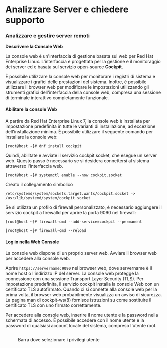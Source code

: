 # Analizzare Server e chiedere supporto

### Analizzare e gestire server remoti

**Descrivere la Console Web**

La console web è un'interfaccia di gestione basata sul web per Red Hat Enterprise Linux. L'interfaccia è progettata per la gestione e il monitoraggio dei server ed è basata sul servizio open-source **Cockpit**.

È possibile utilizzare la console web per monitorare i registri di sistema e visualizzare i grafici delle prestazioni del sistema. Inoltre, è possibile utilizzare il browser web per modificare le impostazioni utilizzando gli strumenti grafici dell'interfaccia della console web, compresa una sessione di terminale interattivo completamente funzionale.

#### Abilitare la console Web

A partire da Red Hat Enterprise Linux 7, la console web è installata per impostazione predefinita in tutte le varianti di installazione, ad eccezione dell'installazione minima. È possibile utilizzare il seguente comando per installare la console web:

`[root@host ~]# dnf install cockpit`&#x20;

Quindi, abilitate e avviate il servizio cockpit.socket, che esegue un server web. Questo passo è necessario se si desidera connettersi al sistema attraverso l'interfaccia web.

`[root@host ~]# systemctl enable --now cockpit.socket`&#x20;

Creato il collegamento simbolico&#x20;

`/etc/systemd/system/sockets.target.wants/cockpit.socket -> /usr/lib/systemd/system/cockpit.socket`&#x20;

Se si utilizza un profilo di firewall personalizzato, è necessario aggiungere il servizio cockpit a firewalld per aprire la porta 9090 nel firewall:

`[root@host ~]# firewall-cmd --add-service=cockpit --permanent`

`[root@host ~]# firewall-cmd --reload`

#### Log in nella Web Console

La console web dispone di un proprio server web. Avviare il browser web per accedere alla console web.

Aprire `https://servername:9090` nel browser web, dove servername è il nome host o l'indirizzo IP del server. La console web protegge la connessione con una sessione Transport Layer Security (TLS). Per impostazione predefinita, il servizio cockpit installa la console Web con un certificato TLS autofirmato. Quando ci si connette alla console web per la prima volta, il browser web probabilmente visualizza un avviso di sicurezza. La pagina man di cockpit-ws(8) fornisce istruzioni su come sostituire il certificato TLS con uno firmato correttamente.

Per accedere alla console web, inserire il nome utente e la password nella schermata di accesso. È possibile accedere con il nome utente e la password di qualsiasi account locale del sistema, compreso l'utente root.

<figure><img src="https://rol.redhat.com/rol/static/static_file_cache/rh124-9.0/support/cockpit_title_bar_privileged.png" alt=""><figcaption><p>Barra dove selezionare i privilegi utente</p></figcaption></figure>

